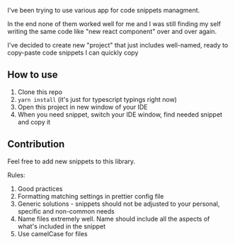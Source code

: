 I've been trying to use various app for code snippets managment.

In the end none of them worked well for me and I was still finding my self writing the same code like "new react component" over and over again.

I've decided to create new "project" that just includes well-named, ready to copy-paste code snippets I can quickly copy

## How to use

1. Clone this repo
2. `yarn install` (it's just for typescript typings right now)
3. Open this project in new window of your IDE
4. When you need snippet, switch your IDE window, find needed snippet and copy it

## Contribution

Feel free to add new snippets to this library.

Rules:

1. Good practices
2. Formatting matching settings in prettier config file
3. Generic solutions - snippets should not be adjusted to your personal, specific and non-common needs
4. Name files extremely well. Name should include all the aspects of what's included in the snippet
5. Use camelCase for files
